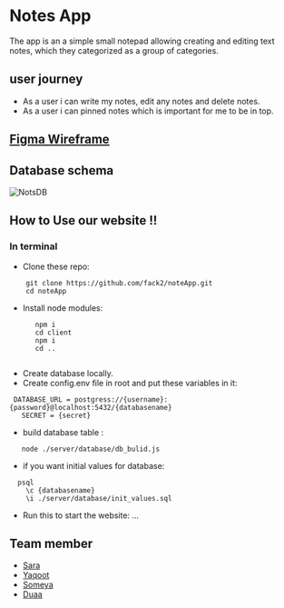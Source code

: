 # Notes App

The app is an a simple small notepad allowing creating and editing text notes, which they categorized as a group of categories.

## user journey
- As a user i can write my notes, edit any notes and delete notes.
- As a user i can pinned notes which is important for me to be in top.

## [Figma Wireframe](https://www.figma.com/file/g7Y21w7pvWEINP9C7ETHkg/NOTES?node-id=0%3A1)

## Database schema

![NotsDB](https://user-images.githubusercontent.com/36266244/68834788-40913600-06bf-11ea-99f8-37f1aaeefc49.png)


## How to Use our website !!

### In terminal

- Clone these repo:

```
    git clone https://github.com/fack2/noteApp.git
    cd noteApp
```
- Install node modules:
  ```
     npm i
     cd client 
     npm i 
     cd ..
     
  ```
- Create database locally.
- Create config.env file in root and put these variables in it:
```
 DATABASE_URL = postgress://{username}:{password}@localhost:5432/{databasename}
   SECRET = {secret}
```
- build database table :
```
   node ./server/database/db_bulid.js

```
- if you want initial values for database:
```
  psql 
    \c {databasename} 
    \i ./server/database/init_values.sql
```
- Run this to start the website:
...
## Team member

- [Sara](https://github.com/sara219)
- [Yaqoot](https://github.com/yaqootturman)
- [Someya](https://github.com/someyaaltous)
- [Duaa](https://github.com/DuaaH)

